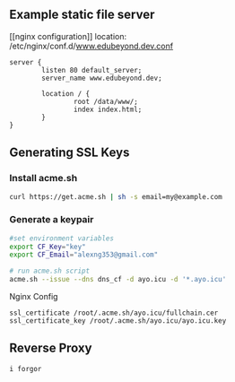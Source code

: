 ## Example static file server
[[nginx configuration]]
location: /etc/nginx/conf.d/www.edubeyond.dev.conf
```nginx
server {
        listen 80 default_server;
        server_name www.edubeyond.dev;

        location / {
                root /data/www/;
                index index.html;
        }
}
```

## Generating SSL Keys

### Install acme.sh
```bash
curl https://get.acme.sh | sh -s email=my@example.com
```
### Generate a keypair
```bash
#set environment variables
export CF_Key="key"
export CF_Email="alexng353@gmail.com"

# run acme.sh script
acme.sh --issue --dns dns_cf -d ayo.icu -d '*.ayo.icu'
```

Nginx Config
```nginx
ssl_certificate /root/.acme.sh/ayo.icu/fullchain.cer
ssl_certificate_key /root/.acme.sh/ayo.icu/ayo.icu.key
```

## Reverse Proxy
```
i forgor
```